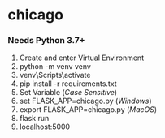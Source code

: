 # chicago
### Needs Python 3.7+
1. Create and enter Virtual Environment
  1. python -m venv venv
  1. venv\Scripts\activate
  1. pip install -r requirements.txt
1. Set Variable (*Case Sensitive*)
  1. set FLASK_APP=chicago.py (_Windows_)
  1. export FLASK_APP=chicago.py (_MacOS_)
1. flask run
1. localhost:5000
